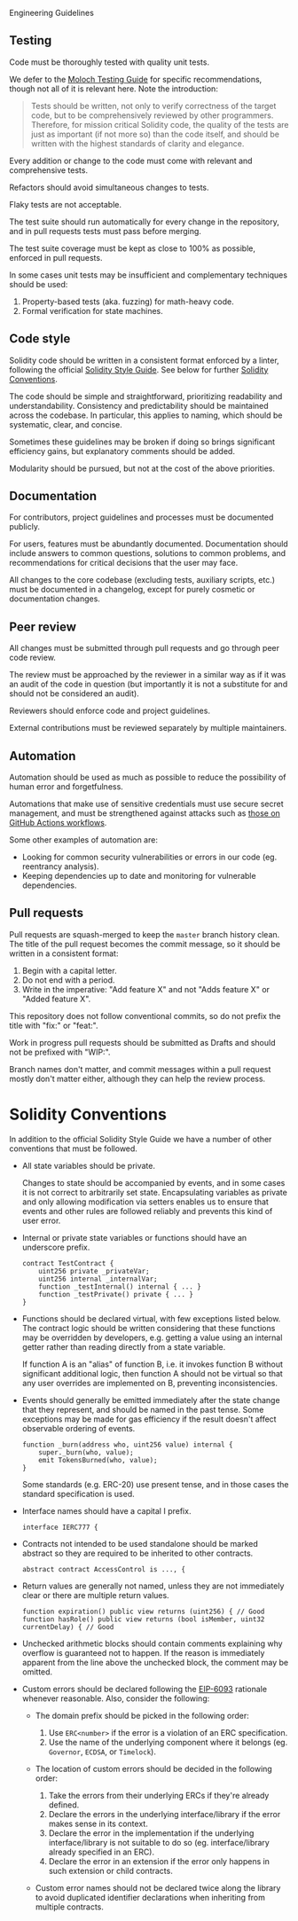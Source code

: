 Engineering Guidelines

## Testing

Code must be thoroughly tested with quality unit tests.

We defer to the [Moloch Testing Guide](https://github.com/MolochVentures/moloch/tree/master/test#readme) for specific recommendations, though not all of it is relevant here. Note the introduction:

> Tests should be written, not only to verify correctness of the target code, but to be comprehensively reviewed by other programmers. Therefore, for mission critical Solidity code, the quality of the tests are just as important (if not more so) than the code itself, and should be written with the highest standards of clarity and elegance.

Every addition or change to the code must come with relevant and comprehensive tests.

Refactors should avoid simultaneous changes to tests.

Flaky tests are not acceptable.

The test suite should run automatically for every change in the repository, and in pull requests tests must pass before merging.

The test suite coverage must be kept as close to 100% as possible, enforced in pull requests.

In some cases unit tests may be insufficient and complementary techniques should be used:

1. Property-based tests (aka. fuzzing) for math-heavy code.
2. Formal verification for state machines.

## Code style

Solidity code should be written in a consistent format enforced by a linter, following the official [Solidity Style Guide](https://docs.soliditylang.org/en/latest/style-guide.html). See below for further [Solidity Conventions](#solidity-conventions).

The code should be simple and straightforward, prioritizing readability and understandability. Consistency and predictability should be maintained across the codebase. In particular, this applies to naming, which should be systematic, clear, and concise.

Sometimes these guidelines may be broken if doing so brings significant efficiency gains, but explanatory comments should be added.

Modularity should be pursued, but not at the cost of the above priorities.

## Documentation

For contributors, project guidelines and processes must be documented publicly.

For users, features must be abundantly documented. Documentation should include answers to common questions, solutions to common problems, and recommendations for critical decisions that the user may face.

All changes to the core codebase (excluding tests, auxiliary scripts, etc.) must be documented in a changelog, except for purely cosmetic or documentation changes.

## Peer review

All changes must be submitted through pull requests and go through peer code review.

The review must be approached by the reviewer in a similar way as if it was an audit of the code in question (but importantly it is not a substitute for and should not be considered an audit).

Reviewers should enforce code and project guidelines.

External contributions must be reviewed separately by multiple maintainers.

## Automation

Automation should be used as much as possible to reduce the possibility of human error and forgetfulness.

Automations that make use of sensitive credentials must use secure secret management, and must be strengthened against attacks such as [those on GitHub Actions workflows](https://github.com/nikitastupin/pwnhub).

Some other examples of automation are:

- Looking for common security vulnerabilities or errors in our code (eg. reentrancy analysis).
- Keeping dependencies up to date and monitoring for vulnerable dependencies.

## Pull requests

Pull requests are squash-merged to keep the `master` branch history clean. The title of the pull request becomes the commit message, so it should be written in a consistent format:

1) Begin with a capital letter.
2) Do not end with a period.
3) Write in the imperative: "Add feature X" and not "Adds feature X" or "Added feature X".

This repository does not follow conventional commits, so do not prefix the title with "fix:" or "feat:".

Work in progress pull requests should be submitted as Drafts and should not be prefixed with "WIP:".

Branch names don't matter, and commit messages within a pull request mostly don't matter either, although they can help the review process.

# Solidity Conventions

In addition to the official Solidity Style Guide we have a number of other conventions that must be followed.

* All state variables should be private.

  Changes to state should be accompanied by events, and in some cases it is not correct to arbitrarily set state. Encapsulating variables as private and only allowing modification via setters enables us to ensure that events and other rules are followed reliably and prevents this kind of user error.

* Internal or private state variables or functions should have an underscore prefix.

  ```solidity
  contract TestContract {
      uint256 private _privateVar;
      uint256 internal _internalVar;
      function _testInternal() internal { ... }
      function _testPrivate() private { ... }
  }
  ```

* Functions should be declared virtual, with few exceptions listed below. The
  contract logic should be written considering that these functions may be
  overridden by developers, e.g. getting a value using an internal getter rather
  than reading directly from a state variable.

  If function A is an "alias" of function B, i.e. it invokes function B without
  significant additional logic, then function A should not be virtual so that
  any user overrides are implemented on B, preventing inconsistencies.

* Events should generally be emitted immediately after the state change that they
  represent, and should be named in the past tense. Some exceptions may be made for gas
  efficiency if the result doesn't affect observable ordering of events.

  ```solidity
  function _burn(address who, uint256 value) internal {
      super._burn(who, value);
      emit TokensBurned(who, value);
  }
  ```

  Some standards (e.g. ERC-20) use present tense, and in those cases the
  standard specification is used.
  
* Interface names should have a capital I prefix.

  ```solidity
  interface IERC777 {
  ```

* Contracts not intended to be used standalone should be marked abstract
  so they are required to be inherited to other contracts.

  ```solidity
  abstract contract AccessControl is ..., {
  ```

* Return values are generally not named, unless they are not immediately clear or there are multiple return values.

  ```solidity
  function expiration() public view returns (uint256) { // Good
  function hasRole() public view returns (bool isMember, uint32 currentDelay) { // Good
  ```

* Unchecked arithmetic blocks should contain comments explaining why overflow is guaranteed not to happen. If the reason is immediately apparent from the line above the unchecked block, the comment may be omitted.

* Custom errors should be declared following the [EIP-6093](https://eips.ethereum.org/EIPS/eip-6093) rationale whenever reasonable. Also, consider the following:
  
  * The domain prefix should be picked in the following order:
    1. Use `ERC<number>` if the error is a violation of an ERC specification.
    2. Use the name of the underlying component where it belongs (eg. `Governor`, `ECDSA`, or `Timelock`).

  * The location of custom errors should be decided in the following order:
    1. Take the errors from their underlying ERCs if they're already defined.
    2. Declare the errors in the underlying interface/library if the error makes sense in its context.
    3. Declare the error in the implementation if the underlying interface/library is not suitable to do so (eg. interface/library already specified in an ERC).
    4. Declare the error in an extension if the error only happens in such extension or child contracts.

  * Custom error names should not be declared twice along the library to avoid duplicated identifier declarations when inheriting from multiple contracts.